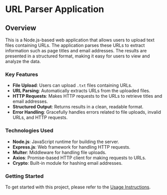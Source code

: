 # URL Parser Application

## Overview

This is a Node.js-based web application that allows users to upload text files containing URLs. The application parses these URLs to extract information such as page titles and email addresses. The results are presented in a structured format, making it easy for users to view and analyze the data.

### Key Features

- **File Upload**: Users can upload `.txt` files containing URLs.
- **URL Parsing**: Automatically extracts URLs from the uploaded files.
- **HTTP Requests**: Makes HTTP requests to the URLs to retrieve titles and email addresses.
- **Structured Output**: Returns results in a clean, readable format.
- **Error Handling**: Gracefully handles errors related to file uploads, invalid URLs, and HTTP requests.

### Technologies Used

- **Node.js**: JavaScript runtime for building the server.
- **Express.js**: Web framework for handling HTTP requests.
- **Multer**: Middleware for handling file uploads.
- **Axios**: Promise-based HTTP client for making requests to URLs.
- **Crypto**: Built-in module for hashing email addresses.

### Getting Started

To get started with this project, please refer to the [Usage Instructions](usage.md).
